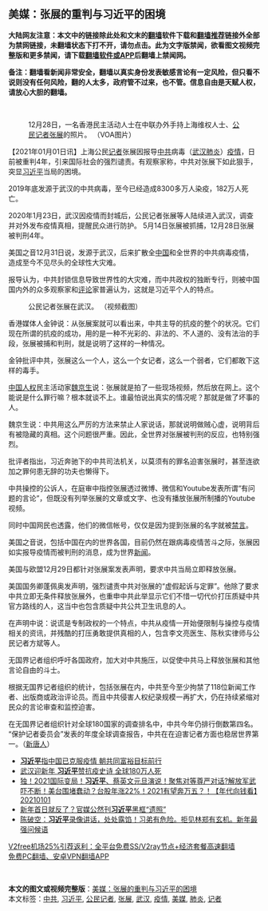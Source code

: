  <h2>美媒：张展的重判与习近平的困境</h2> <p class="notice"><b>大陆网友注意：本文中的链接除此处和文末的<a href="https://github.com/bannedbook/fanqiang" >翻墙</a>软件下载和<a href="https://github.com/killgcd/justmysocks/blob/master/README.md">翻墙推荐</a>链接外全部为禁网链接，未翻墙状态下打不开，请勿点击。此为文字版禁闻，欲看图文视频完整版和更多禁闻，请下载<a href="https://github.com/bannedbook/fanqiang">翻墙软件或APP</a>后翻墙上禁闻网。</p><p>备注：翻墙看新闻非常安全，翻墙以真实身份发表敏感言论有一定风险，但只看不说则没有任何风险，翻的人太多，政府管不过来，也不管。信息自由是天赋人权，请放心大胆的翻墙。</b></p>  <div class="entry"> <br /> <figure><figcaption class="wp-caption-text">12月28日，一名香港民主活动人士在中联办外手持上海维权人士、<a href="https://www.bannedbook.org/bnews/tag/%E5%85%AC%E6%B0%91%E8%AE%B0%E8%80%85/" class="st_tag internal_tag" rel="tag" title="标签 公民记者 下的日志">公民记者</a><a href="https://www.bannedbook.org/bnews/tag/%e5%bc%a0%e5%b1%95/" class="st_tag internal_tag" rel="tag" title="标签 张展 下的日志">张展</a>的照片。 （VOA图片）</figcaption></figure> <p>【2021年01月01日讯】上海公民<a href="https://www.bannedbook.org/bnews/tag/%E8%AE%B0%E8%80%85/" class="st_tag internal_tag" rel="tag" title="标签 记者 下的日志">记者</a>张展因报导<a href="https://www.bannedbook.org/bnews/tag/%e4%b8%ad%e5%85%b1/" class="st_tag internal_tag" rel="tag" title="标签 中共 下的日志">中共</a>病毒（<a href="https://www.bannedbook.org/bnews/tag/%e6%ad%a6%e6%b1%89/" class="st_tag internal_tag" rel="tag" title="标签 武汉 下的日志">武汉</a><a href="https://www.bannedbook.org/bnews/tag/%e8%82%ba%e7%82%8e/" class="st_tag internal_tag" rel="tag" title="标签 肺炎 下的日志">肺炎</a>）<a href="https://www.bannedbook.org/bnews/tag/%E7%96%AB%E6%83%85/" class="st_tag internal_tag" rel="tag" title="标签 疫情 下的日志">疫情</a>，日前被重判4年，引来国际社会的强烈谴责。有观察家称，中共对张展下如此狠手，突显<a href="https://www.bannedbook.org/bnews/tag/%e4%b9%a0%e8%bf%91%e5%b9%b3/" class="st_tag internal_tag" rel="tag" title="标签 习近平 下的日志">习近平</a>当局的困境。</p> <p>2019年底发源于武汉的中共病毒，至今已经造成8300多万人染疫，182万人死亡。</p> <p>2020年1月23日，武汉因疫情而封城后，公民记者张展等人陆续进入武汉，调查并对外发布疫情真相，提醒民众进行防护。 5月14日张展被抓捕，12月28日张展被判刑4年。</p> <p>美国之音12月31日说，发源于武汉，后来扩散全<span class='wp_keywordlink_affiliate'><a href="https://www.bannedbook.org/" title="中国" target="_blank">中国</a></span>和全世界的中共病毒疫情，造成至今不见尽头的全球性大灾难。</p> <p>报导认为，中共封锁信息导致世界性的大灾难，而中共政权的独断专行，则被中国国内外的众多观察家和<span class='wp_keywordlink_affiliate'><a href="https://www.bannedbook.org/bnews/comments/" title="新闻评论" target="_blank">评论</a></span>家普遍认为，这就是习近平个人的特点。</p>  <figure style="width: 600px" class="wp-caption alignnone"><figcaption class="wp-caption-text">公民记者张展在武汉。 （视频截图）</figcaption></figure> <p>香港媒体人金钟说：从张展案就可以看出来，中共主导的抗疫的整个的状况。它们现在所谓的抗疫的成功，用的是一种不光彩的、非法的、不人道的、没有法治的手段，张展被捕和判刑，就是说明了这样的一种情况。</p> <p>金钟批评中共，张展这么一个人，这么一个女记者，这么一个弱者，它们都敢下这样的毒手。</p> <p><span class='wp_keywordlink'><a href="https://www.bannedbook.org/forum20/" title="中国人权论坛" target="_blank">中国人权</a></span>民主活动家<span class='wp_keywordlink'><a href="https://www.bannedbook.org/forum10/topic340.html" title="魏京生" target="_blank">魏京生</a></span>说：张展就是拍了一些现场视频，然后放在网上。这个能说是什么罪行嘛？根本就谈不上。谁最怕说出真实的情况呢？那就是做了坏事的人。</p> <p>魏京生说：中共用这么严厉的方法来禁止人家说话，那就说明做贼心虚，说明背后有被隐藏的真相。这个问题很严重。因此，全世界对张展被判刑的反应，也特别强烈。</p> <p>批评者指出，习近奔驰下的中共司法机关，以莫须有的罪名迫害张展时，甚至连欲加之罪何患无辞的功夫也懒得下。</p>  <p>中共操控的公诉人，在庭审中指控张展透过微博、微信和Youtube发表所谓“有问题的言论”，但既没有列举张展的文章或文字、也没有播放张展所制播的Youtube视频。</p> <p>同时中国网民也透露，他们的微信帐号，仅仅是因为提到张展的名字就被<span class='wp_keywordlink_affiliate'><a href="https://www.bannedbook.org/bnews/bblog/" title="禁言博客" target="_blank">禁言</a></span>。</p> <p>美国之音说，包括中国在内的世界各国，目前仍然在跟病毒疫情苦斗之际，张展因如实报导疫情而被判刑的消息，成为世界<span class='wp_keywordlink_affiliate'><a href="https://www.bannedbook.org/" title="新闻">新闻</a></span>。</p> <p>美国与欧盟12月29日都针对张展案发表声明，要求中共当局立即释放张展。</p> <p>美国国务卿蓬佩奥发声明，强烈谴责中共对张展的“虚假起诉与定罪”。他除了要求中共立即无条件释放张展外，也重申中共此举显示它们不惜一切代价打压质疑中共官方路线的人，这当中也包含质疑中共公共卫生讯息的人。</p>  <p>在声明中说：说谎是专制政权的一个特点，中共从疫情一开始便限制与操控与疫情相关的资讯，并残酷的打压勇敢提供真相的人，包含李文亮医生、陈秋实律师与公民记者方斌等人。</p> <p>无国界记者组织呼吁各国政府，加大对中共施压，以促使中共马上释放张展和其他言论自由的斗士。</p> <p>根据无国界记者组织的统计，包括张展在内，中共至今至少拘禁了118位新闻工作者、出版商或政治评论员。而且中共侵害人权纪录规模一再扩大，仍在持续紧缩对民众的言论审查和监控迫害。</p> <p>在无国界记者组织针对全球180国家的调查排名中，中共今年仍排行倒数第四名。 “保护记者委员会”发表的年度全球调查报告，中共在在迫害记者方面也稳居世界第一。（<span class='wp_keywordlink_affiliate'><a href="https://www.ntdtv.com/" title="新唐人">新唐人</a></span>）</p> <ul class='op-related-articles' title='相关阅读'> <li><a href='https://www.bannedbook.org/bnews/headline/20210102/1459315.html' target='_blank'><b>习近平</b>指中国已克服疫情 朝共同富裕目标前行</a></li> <li><a href='https://www.bannedbook.org/bnews/headline/20210101/1459267.html' target='_blank'>武汉迎新年 <b>习近平</b>赞抗疫史诗 全球180万人死</a></li> <li><a href='https://www.bannedbook.org/bnews/taiwannews/20210101/1459240.html' target='_blank'>独！2021国际变局！<b>习近平</b>、蔡英文元旦演说！聚焦对等尊严对话?解放军武吓不断！美台围堵蠢动？台股年涨22%！2021有望奔万五？！【年代向钱看】20210101</a></li> <li><a href='https://www.bannedbook.org/bnews/cbnews/20210101/1459229.html' target='_blank'>新年首日就反了？官媒公然刊<b>习近平</b>黑框“遗照”</a></li> <li><a href='https://www.bannedbook.org/bnews/cbnews/20210101/1459212.html' target='_blank'>陈破空：<b>习近平</b>录像讲话，处处露馅！习弟有危险。拒见林郑有玄机。新年最强问候语</a></li> </ul> <p class="texttj"> <a href="https://github.com/bannedbook/fanqiang/wiki/V2ray%E6%9C%BA%E5%9C%BA" target="_blank">V2free机场25%引荐返利：全平台免费SS/V2ray节点+经济套餐高速翻墙</a><br/> <a href="https://github.com/bannedbook/fanqiang/wiki/%E7%A6%81%E9%97%BB%E7%BD%91%E5%AE%89%E5%8D%93%E7%BF%BB%E5%A2%99%E6%96%B0%E9%97%BBAPP" target="_blank">免费PC翻墙、安卓VPN翻墙APP</a></p><p>&nbsp;</p> <a name='sharetosocial'></a>       <div><b>本文的图文或视频完整版</b>：<a href='https://www.bannedbook.org/bnews/comments/20210102/1459356.html'>美媒：张展的重判与习近平的困境</a></div>  </div><!--END ENTRY--> <div class="postfooter"> <div>本文标签：<a href="https://www.bannedbook.org/bnews/tag/%e4%b8%ad%e5%85%b1/" rel="tag">中共</a>, <a href="https://www.bannedbook.org/bnews/tag/%e4%b9%a0%e8%bf%91%e5%b9%b3/" rel="tag">习近平</a>, <a href="https://www.bannedbook.org/bnews/tag/%E5%85%AC%E6%B0%91%E8%AE%B0%E8%80%85/" rel="tag">公民记者</a>, <a href="https://www.bannedbook.org/bnews/tag/%e5%bc%a0%e5%b1%95/" rel="tag">张展</a>, <a href="https://www.bannedbook.org/bnews/tag/%e6%ad%a6%e6%b1%89/" rel="tag">武汉</a>, <a href="https://www.bannedbook.org/bnews/tag/%E7%96%AB%E6%83%85/" rel="tag">疫情</a>, <a href="https://www.bannedbook.org/bnews/tag/%e7%be%8e%e5%aa%92/" rel="tag">美媒</a>, <a href="https://www.bannedbook.org/bnews/tag/%e8%82%ba%e7%82%8e/" rel="tag">肺炎</a>, <a href="https://www.bannedbook.org/bnews/tag/%E8%AE%B0%E8%80%85/" rel="tag">记者</a></div>  </div><!--END POSTFOOTER--> 
